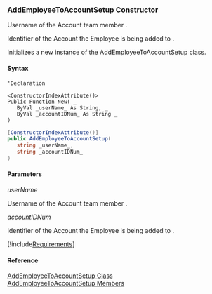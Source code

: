 ﻿### AddEmployeeToAccountSetup Constructor

Username of the Account team member .

Identifier of the Account the Employee is being added to .

Initializes a new instance of the AddEmployeeToAccountSetup class.

#### Syntax

```vbnet
'Declaration

<ConstructorIndexAttribute()>
Public Function New( _
   ByVal _userName_ As String, _
   ByVal _accountIDNum_ As String _
)
```

```csharp
[ConstructorIndexAttribute()]
public AddEmployeeToAccountSetup( 
   string _userName_,
   string _accountIDNum_
)
```

#### Parameters

_userName_

Username of the Account team member .

_accountIDNum_

Identifier of the Account the Employee is being added to .

[!include[Requirements](../partials/requirements.md)]

#### Reference

[AddEmployeeToAccountSetup Class](FChoice.Toolkits.Clarify~FChoice.Toolkits.Clarify.Interfaces.AddEmployeeToAccountSetup.md)  
[AddEmployeeToAccountSetup Members](FChoice.Toolkits.Clarify~FChoice.Toolkits.Clarify.Interfaces.AddEmployeeToAccountSetup_members.md)